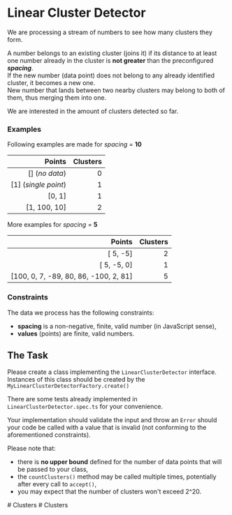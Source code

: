 # Linear Cluster Detector

We are processing a stream of numbers to see how many clusters they form.

A number belongs to an existing cluster (joins it) if its distance to at least one number already in the cluster is **not greater** than the preconfigured **_spacing_**.  
If the new number (data point) does not belong to any already identified cluster, it becomes a new one.  
New number that lands between two nearby clusters may belong to both of them, thus merging them into one.

We are interested in the amount of clusters detected so far.

### Examples

Following examples are made for _spacing_ = **10**

|               Points | Clusters |
|---------------------:|---------:|
|       [] (_no data_) |        0 |
| [1] (_single point_) |        1 |
|               [0, 1] |        1 |
|         [1, 100, 10] |        2 |

More examples for _spacing_ = **5**

|               Points | Clusters |
|---------------------:|---------:|
|             [ 5, -5] |        2 |
|          [ 5, -5, 0] |        1 |
| [100, 0, 7, -89, 80, 86, -100, 2, 81] | 5 |

### Constraints

The data we process has the following constraints:

* **spacing** is a non-negative, finite, valid number (in JavaScript sense),
* **values** (points) are finite, valid numbers.

## The Task

Please create a class implementing the `LinearClusterDetector` interface.  
Instances of this class should be created by the `MyLinearClusterDetectorFactory.create()`

There are some tests already implemented in `LinearClusterDetector.spec.ts` for your convenience.

Your implementation should validate the input and throw an `Error` should your code be called with a value that is invalid (not conforming to the aforementioned constraints).

Please note that:

* there is **no upper bound** defined for the number of data points that will be passed to your class,
* the `countClusters()` method may be called multiple times, potentially after every call to `accept()`,
* you may expect that the number of clusters won't exceed 2^20.

#   C l u s t e r s  
 #   C l u s t e r s  
 
